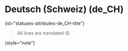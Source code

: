 # Deutsch (Schweiz) (de_CH)
{id="statuses-attributes-de_CH-title"}

> All lines are translated 😊
>
{style="note"}
